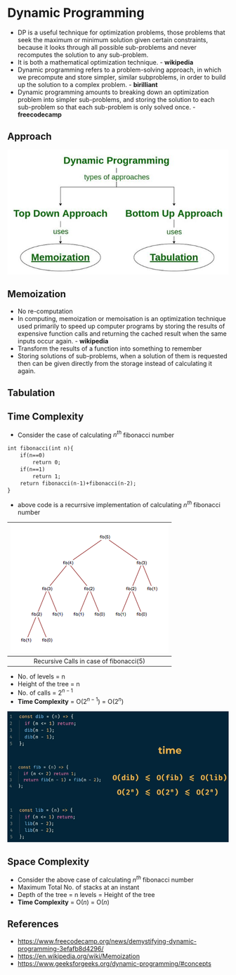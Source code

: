 # Dynamic Programming
- DP is a useful technique for optimization problems, those problems that seek the maximum or minimum solution given certain constraints, because it looks through all possible sub-problems and never recomputes the solution to any sub-problem.
- It is both a mathematical optimization technique. - **wikipedia**
- Dynamic programming refers to a problem-solving approach, in which we precompute and store simpler, similar subproblems, in order to build up the solution to a complex problem. - **birilliant**
- Dynamic programming amounts to breaking down an optimization problem into simpler sub-problems, and storing the solution to each sub-problem so that each sub-problem is only solved once. - **freecodecamp**

## Approach
![DynamicProgramming](images/DynamicProgramming.jpg)

## Memoization
- No re-computation
- In computing, memoization or memoisation is an optimization technique used primarily to speed up computer programs by storing the results of expensive function calls and returning the cached result when the same inputs occur again. - **wikipedia**
- Transform the results of a function into something to remember
- Storing solutions of sub-problems, when a solution of them is requested then can be given directly from the storage instead of calculating it again.

## Tabulation

## Time Complexity
- Consider the case of calculating $n^{th}$ fibonacci number
```
int fibonacci(int n){
    if(n==0)
        return 0;
    if(n==1)
        return 1;
    return fibonacci(n-1)+fibonacci(n-2);
}
```
- above code is a recurrsive implementation of calculating $n^{th}$ fibonacci number

| ![](images/fib.png) | 
|:--:| 
| Recursive Calls in case of fibonacci($5$) |

- No. of levels = n
- Height of the tree = n
- No. of calls = $2^{n-1}$
- **Time Complexity** = O($2^{n-1}$) = O($2^{n}$)

![](images/fib_time.png)

## Space Complexity
- Consider the above case of calculating $n^{th}$ fibonacci number
- Maximum Total No. of stacks at an instant
- Depth of the tree = n levels = Height of the tree
- **Time Complexity** = O($n$) = O($n$)

## References
- https://www.freecodecamp.org/news/demystifying-dynamic-programming-3efafb8d4296/
- https://en.wikipedia.org/wiki/Memoization
- https://www.geeksforgeeks.org/dynamic-programming/#concepts